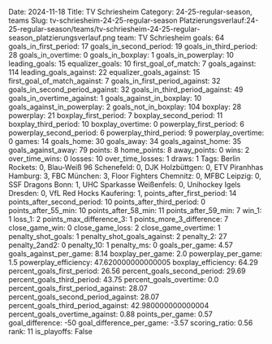 Date: 2024-11-18
Title: TV Schriesheim
Category: 24-25-regular-season, teams
Slug: tv-schriesheim-24-25-regular-season
Platzierungsverlauf:24-25-regular-season/teams/tv-schriesheim-24-25-regular-season_platzierungsverlauf.png
team: TV Schriesheim
goals: 64
goals_in_first_period: 17
goals_in_second_period: 19
goals_in_third_period: 28
goals_in_overtime: 0
goals_in_boxplay: 1
goals_in_powerplay: 10
leading_goals: 15
equalizer_goals: 10
first_goal_of_match: 7
goals_against: 114
leading_goals_against: 22
equalizer_goals_against: 15
first_goal_of_match_against: 7
goals_in_first_period_against: 32
goals_in_second_period_against: 32
goals_in_third_period_against: 49
goals_in_overtime_against: 1
goals_against_in_boxplay: 10
goals_against_in_powerplay: 2
goals_not_in_boxplay: 104
boxplay: 28
powerplay: 21
boxplay_first_period: 7
boxplay_second_period: 11
boxplay_third_period: 10
boxplay_overtime: 0
powerplay_first_period: 6
powerplay_second_period: 6
powerplay_third_period: 9
powerplay_overtime: 0
games: 14
goals_home: 30
goals_away: 34
goals_against_home: 35
goals_against_away: 79
points: 8
home_points: 8
away_points: 0
wins: 2
over_time_wins: 0
losses: 10
over_time_losses: 1
draws: 1
Tags:  Berlin Rockets: 0,  Blau-Weiß 96 Schenefeld: 0,  DJK Holzbüttgen: 0,  ETV Piranhhas Hamburg: 3,  FBC München: 3,  Floor Fighters Chemnitz: 0,  MFBC Leipzig: 0,  SSF Dragons Bonn: 1,  UHC Sparkasse Weißenfels: 0,  Unihockey Igels Dresden: 0,  VfL Red Hocks Kaufering: 1,
points_after_first_period: 14
points_after_second_period: 10
points_after_third_period: 0
points_after_55_min: 10
points_after_58_min: 11
points_after_59_min: 7
win_1: 1
loss_1: 2
points_max_difference_3: 1
points_more_3_difference: 7
close_game_win: 0
close_game_loss: 2
close_game_overtime: 1
penalty_shot_goals: 1
penalty_shot_goals_against: 2
penalty_2: 27
penalty_2and2: 0
penalty_10: 1
penalty_ms: 0
goals_per_game: 4.57
goals_against_per_game: 8.14
boxplay_per_game: 2.0
powerplay_per_game: 1.5
powerplay_efficiency: 47.620000000000005
boxplay_efficiency: 64.29
percent_goals_first_period: 26.56
percent_goals_second_period: 29.69
percent_goals_third_period: 43.75
percent_goals_overtime: 0.0
percent_goals_first_period_against: 28.07
percent_goals_second_period_against: 28.07
percent_goals_third_period_against: 42.980000000000004
percent_goals_overtime_against: 0.88
points_per_game: 0.57
goal_difference: -50
goal_difference_per_game: -3.57
scoring_ratio: 0.56
rank: 11
is_playoffs: False
